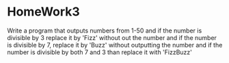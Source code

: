 # HomeWork3
 Write a program that outputs numbers from 1-50
       and if the number is divisible by 3 replace it by 'Fizz' without out the number
       and if the number is divisible by 7, replace it by 'Buzz' without outputting the number
       and if the number is divisible by both 7 and 3 than replace it with 'FizzBuzz'
